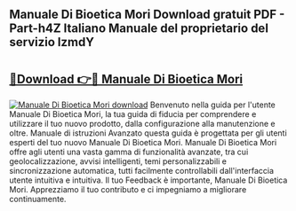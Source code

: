 ## Manuale Di Bioetica Mori Download gratuit PDF - Part-h4Z Italiano Manuale del proprietario del servizio lzmdY

# <h2><a href="http://dfalzpg.blite.top/?on=Manuale+Di+Bioetica+Mori">🔗Download 👉🔴 Manuale Di Bioetica Mori</a></h2>

[![Manuale Di Bioetica Mori download](https://i.imgur.com/lujVjoI.png)](http://dfalzpg.blite.top/?on=Manuale+Di+Bioetica+Mori)
Benvenuto nella guida per l'utente Manuale Di Bioetica Mori, la tua guida di fiducia per comprendere e utilizzare il tuo nuovo prodotto, dalla configurazione alla manutenzione e oltre. Manuale di istruzioni Avanzato questa guida è progettata per gli utenti esperti del tuo nuovo Manuale Di Bioetica Mori. Manuale Di Bioetica Mori offre agli utenti una vasta gamma di funzionalità avanzate, tra cui geolocalizzazione, avvisi intelligenti, temi personalizzabili e sincronizzazione automatica, tutti facilmente controllabili dall'interfaccia utente intuitiva e intuitiva. Il tuo Feedback è importante, Manuale Di Bioetica Mori. Apprezziamo il tuo contributo e ci impegniamo a migliorare continuamente.
